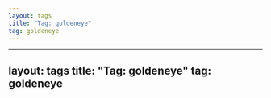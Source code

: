 ```yaml
---
layout: tags
title: "Tag: goldeneye"
tag: goldeneye
---
```

---
layout: tags
title: "Tag: goldeneye"
tag: goldeneye
---
